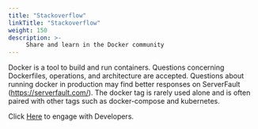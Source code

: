 ```yaml
---
title: "Stackoverflow"
linkTitle: "Stackoverflow"
weight: 150
description: >-
     Share and learn in the Docker community
---
```



Docker is a tool to build and run containers. Questions concerning Dockerfiles, operations, and architecture are accepted. 
Questions about running docker in production may find better responses on ServerFault (https://serverfault.com/). 
The docker tag is rarely used alone and is often paired with other tags such as docker-compose and kubernetes.

Click [Here](https://stackoverflow.com/questions/tagged/docker) to engage with Developers.
